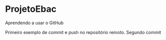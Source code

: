 # ProjetoEbac
Aprendendo a usar o GitHub 

Primeiro exemplo de commit e push no repositório remoto. 
Segundo commit 
